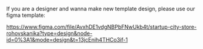 If you are a designer and wanna make new template design, please use our figma template:

https://www.figma.com/file/AvxhDE1vdgNBPbFNwUkb4t/startup-city-store-rohovskanika?type=design&node-id=0%3A1&mode=design&t=13jcEnih4THCo3if-1
